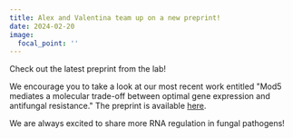 ```yaml
---
title: Alex and Valentina team up on a new preprint! 
date: 2024-02-20
image:
  focal_point: ''
---
```


Check out the latest preprint from the lab!

<!--more-->

We encourage you to take a look at our most recent work entitled "Mod5 mediates a molecular trade-off between optimal gene expression and antifungal resistance." The preprint is available [here](https://www.biorxiv.org/content/10.1101/2024.02.19.578369v1). 

We are always excited to share more RNA regulation in fungal pathogens! 